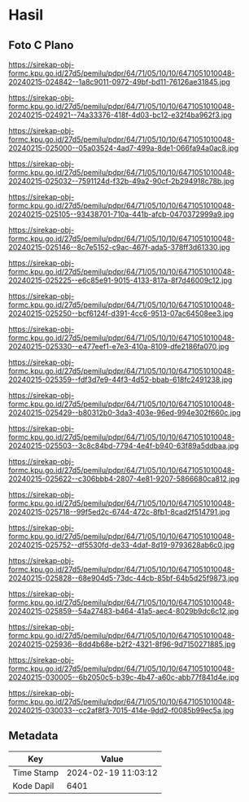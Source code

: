 # Hasil

## Foto C Plano

https://sirekap-obj-formc.kpu.go.id/27d5/pemilu/pdpr/64/71/05/10/10/6471051010048-20240215-024842--1a8c9011-0972-49bf-bd11-76126ae31845.jpg

https://sirekap-obj-formc.kpu.go.id/27d5/pemilu/pdpr/64/71/05/10/10/6471051010048-20240215-024921--74a33376-418f-4d03-bc12-e32f4ba962f3.jpg

https://sirekap-obj-formc.kpu.go.id/27d5/pemilu/pdpr/64/71/05/10/10/6471051010048-20240215-025000--05a03524-4ad7-499a-8de1-066fa94a0ac8.jpg

https://sirekap-obj-formc.kpu.go.id/27d5/pemilu/pdpr/64/71/05/10/10/6471051010048-20240215-025032--7591124d-f32b-49a2-90cf-2b294918c78b.jpg

https://sirekap-obj-formc.kpu.go.id/27d5/pemilu/pdpr/64/71/05/10/10/6471051010048-20240215-025105--93438701-710a-441b-afcb-0470372999a9.jpg

https://sirekap-obj-formc.kpu.go.id/27d5/pemilu/pdpr/64/71/05/10/10/6471051010048-20240215-025146--8c7e5152-c9ac-467f-ada5-378ff3d61330.jpg

https://sirekap-obj-formc.kpu.go.id/27d5/pemilu/pdpr/64/71/05/10/10/6471051010048-20240215-025225--e6c85e91-9015-4133-817a-8f7d46009c12.jpg

https://sirekap-obj-formc.kpu.go.id/27d5/pemilu/pdpr/64/71/05/10/10/6471051010048-20240215-025250--bcf6124f-d391-4cc6-9513-07ac64508ee3.jpg

https://sirekap-obj-formc.kpu.go.id/27d5/pemilu/pdpr/64/71/05/10/10/6471051010048-20240215-025330--e477eef1-e7e3-410a-8109-dfe2186fa070.jpg

https://sirekap-obj-formc.kpu.go.id/27d5/pemilu/pdpr/64/71/05/10/10/6471051010048-20240215-025359--fdf3d7e9-44f3-4d52-bbab-618fc2491238.jpg

https://sirekap-obj-formc.kpu.go.id/27d5/pemilu/pdpr/64/71/05/10/10/6471051010048-20240215-025429--b80312b0-3da3-403e-96ed-994e302f660c.jpg

https://sirekap-obj-formc.kpu.go.id/27d5/pemilu/pdpr/64/71/05/10/10/6471051010048-20240215-025503--3c8c84bd-7794-4e4f-b940-63f89a5ddbaa.jpg

https://sirekap-obj-formc.kpu.go.id/27d5/pemilu/pdpr/64/71/05/10/10/6471051010048-20240215-025622--c306bbb4-2807-4e81-9207-5866680ca812.jpg

https://sirekap-obj-formc.kpu.go.id/27d5/pemilu/pdpr/64/71/05/10/10/6471051010048-20240215-025718--99f5ed2c-6744-472c-8fb1-8cad2f514791.jpg

https://sirekap-obj-formc.kpu.go.id/27d5/pemilu/pdpr/64/71/05/10/10/6471051010048-20240215-025752--df5530fd-de33-4daf-8d19-9793628ab6c0.jpg

https://sirekap-obj-formc.kpu.go.id/27d5/pemilu/pdpr/64/71/05/10/10/6471051010048-20240215-025828--68e904d5-73dc-44cb-85bf-64b5d25f9873.jpg

https://sirekap-obj-formc.kpu.go.id/27d5/pemilu/pdpr/64/71/05/10/10/6471051010048-20240215-025859--54a27483-b464-41a5-aec4-8029b9dc6c12.jpg

https://sirekap-obj-formc.kpu.go.id/27d5/pemilu/pdpr/64/71/05/10/10/6471051010048-20240215-025936--8dd4b68e-b2f2-4321-8f96-9d7150271885.jpg

https://sirekap-obj-formc.kpu.go.id/27d5/pemilu/pdpr/64/71/05/10/10/6471051010048-20240215-030005--6b2050c5-b39c-4b47-a60c-abb77f841d4e.jpg

https://sirekap-obj-formc.kpu.go.id/27d5/pemilu/pdpr/64/71/05/10/10/6471051010048-20240215-030033--cc2af8f3-7015-414e-9dd2-f0085b99ec5a.jpg


## Metadata

| Key        | Value               |
| ---------- | ------------------- |
| Time Stamp | 2024-02-19 11:03:12 |
| Kode Dapil | 6401                |



